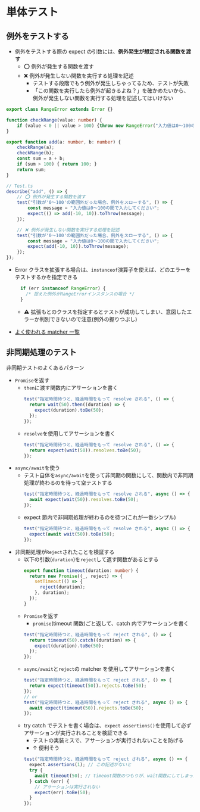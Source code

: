 # 単体テスト

## 例外をテストする

- 例外をテストする際の expect の引数には、**例外発生が想定される関数を渡す**
  - ⭕️ 例外が発生する関数を渡す
  - ❌ 例外が発生しない関数を実行する処理を記述
    - テストする段階でもう例外が発生しちゃってるため、テストが失敗
    - 「この関数を実行したら例外が起きるよね？」を確かめたいから、例外が発生しない関数を実行する処理を記述してはいけない

```TypeScript
export class RangeError extends Error {}

function checkRange(value: number) {
    if (value < 0 || value > 100) {throw new RangeError("入力値は0〜100の間で入力してください");}
}

export function add(a: number, b: number) {
    checkRange(a);
    checkRange(b);
    const sum = a + b;
    if (sum > 100) { return 100; }
    return sum;
}

// Test.ts
describe("add", () => {
    // ⭕️ 例外が発生する関数を渡す
    test("引数が'0〜100'の範囲外だった場合、例外をスローする", () => {
        const message = "入力値は0〜100の間で入力してください";
        expect(() => add(-10, 10)).toThrow(message);
    });

    // ❌ 例外が発生しない関数を実行する処理を記述
    test("引数が'0〜100'の範囲外だった場合、例外をスローする", () => {
      	const message = "入力値は0〜100の間で入力してください";
        expect(add(-10, 10)).toThrow(message);
    });
});
```

- Error クラスを拡張する場合は、`instanceof`演算子を使えば、どのエラーをテストするかを指定できる
  ```typescript
    if (err instanceof RangeError) {
      /* 捉えた例外がRangeErrorインスタンスの場合 */
    }
  ```
  - ⚠️ 拡張もとのクラスを指定するとテストが成功してしまい、意図したエラーか判別できないので注意(例外の握りつぶし)

- [よく使われる matcher 一覧](https://jestjs.io/ja/docs/using-matchers)

## 非同期処理のテスト

非同期テストのよくあるパターン

- `Promise`を返す
  - `then`に渡す関数内にアサーションを書く
    ```typescript
    test("指定時間待つと、経過時間をもって resolve される", () => {
      return wait(50).then((duration) => {
        expect(duration).toBe(50);
      });
    });
    ```
  - `resolve`を使用してアサーションを書く
    ```typescript
    test("指定時間待つと、経過時間をもって resolve される", () => {
      return expect(wait(50)).resolves.toBe(50);
    });
    ```
- `async/await`を使う
  - テスト自体を`async/await`を使って非同期の関数にして、関数内で非同期処理が終わるのを待って空テストする
    ```typescript
    test("指定時間待つと、経過時間をもって resolve される", async () => {
      await expect(wait(50)).resolves.toBe(50);
    });
    ```
  - expect 節内で非同期処理が終わるのを待つ(これが一番シンプル)
    ```typescript
    test("指定時間待つと、経過時間をもって resolve される", async () => {
      expect(await wait(50)).toBe(50);
    });
    ```
- 非同期処理が`Reject`されたことを検証する
  - 以下の引数(`duration`)を`reject`して返す関数があるとする
    ```typescript
    export function timeout(duration: number) {
      return new Promise((_, reject) => {
        setTimeout(() => {
          reject(duration);
        }, duration);
      });
    }
    ```
  - `Promise`を返す
    - `promise`(timeout 関数)ごと返して、catch 内でアサーションを書く
    ```typescript
    test("指定時間待つと、経過時間をもって reject される", () => {
      return timeout(50).catch((duration) => {
        expect(duration).toBe(50);
      });
    });
    ```
  - `async/await`と`reject`の matcher を使用してアサーションを書く
    ```typescript
    test("指定時間待つと、経過時間をもって reject される", () => {
      return expect(timeout(50)).rejects.toBe(50);
    });
    // or
    test("指定時間待つと、経過時間をもって reject される", async () => {
      await expect(timeout(50)).rejects.toBe(50);
    });
    ```
  - try catch でテストを書く場合は、`expect assertions()`を使用して必ずアサーションが実行されることを検証できる
    - テストの実装ミスで、アサーションが実行されないことを防げる
    - ↑ 便利そう
    ```typescript
    test("指定時間待つと、経過時間をもって reject される", async () => {
      expect.assertions(1); // この記述がないと
      try {
        await timeout(50); // timeout関数のつもりが、wait関数にしてしまった場合、ここで終了してしまい、テストは成功する
      } catch (err) {
        // アサーションは実行されない
        expect(err).toBe(50);
      }
    });
    ```
